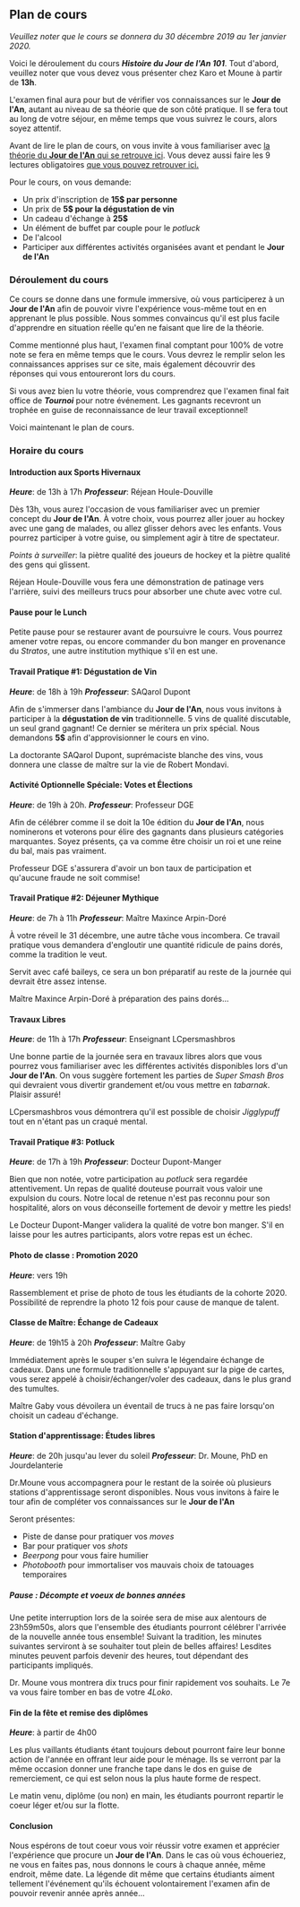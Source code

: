 ## Plan de cours

*Veuillez noter que le cours se donnera du 30 décembre 2019 au 1er janvier 2020.*

Voici le déroulement du cours ***Histoire du Jour de l'An 101***. Tout d'abord, veuillez noter que vous devez vous présenter chez Karo et Moune à partir de **13h**.

L'examen final aura pour but de vérifier vos connaissances sur le **Jour de l'An**, autant au niveau de sa théorie que de son côté pratique. Il se fera tout au long de votre séjour, en même temps que vous suivrez le cours, alors soyez attentif. 

Avant de lire le plan de cours, on vous invite à vous familiariser avec [la théorie du **Jour de l'An** qui se retrouve ici](theorie.md). Vous devez aussi faire les 9 lectures obligatoires [que vous pouvez retrouver ici.](index.md)

Pour le cours, on vous demande:
- Un prix d'inscription de **15$ par personne**
- Un prix de **5$ pour la dégustation de vin**
- Un cadeau d'échange à **25$**
- Un élément de buffet par couple pour le *potluck*
- De l'alcool
- Participer aux différentes activités organisées avant et pendant le **Jour de l'An**


### Déroulement du cours

Ce cours se donne dans une formule immersive, où vous participerez à un **Jour de l'An** afin de pouvoir vivre l'expérience vous-même tout en en apprenant le plus possible. Nous sommes convaincus qu'il est plus facile d'apprendre en situation réelle qu'en ne faisant que lire de la théorie. 

Comme mentionné plus haut, l'examen final comptant pour 100% de votre note se fera en même temps que le cours. Vous devrez le remplir selon les connaissances apprises sur ce site, mais également découvrir des réponses qui vous entoureront lors du cours.

Si vous avez bien lu votre théorie, vous comprendrez que l'examen final fait office de ***Tournoi*** pour notre événement. Les gagnants recevront un trophée en guise de reconnaissance de leur travail exceptionnel!

Voici maintenant le plan de cours.

### Horaire du cours

#### Introduction aux Sports Hivernaux

***Heure***: de 13h à 17h 
***Professeur***: Réjean Houle-Douville

Dès 13h, vous aurez l'occasion de vous familiariser avec un premier concept du **Jour de l'An**. À votre choix, vous pourrez aller jouer au hockey avec une gang de malades, ou allez glisser dehors avec les enfants. Vous pourrez participer à votre guise, ou simplement agir à titre de spectateur.

*Points à surveiller*: la piètre qualité des joueurs de hockey et la piètre qualité des gens qui glissent.

Réjean Houle-Douville vous fera une démonstration de patinage vers l'arrière, suivi des meilleurs trucs pour absorber une chute avec votre cul.

#### Pause pour le Lunch

Petite pause pour se restaurer avant de poursuivre le cours. Vous pourrez amener votre repas, ou encore commander du bon manger en provenance du *Stratos*, une autre institution mythique s'il en est une.

#### Travail Pratique #1: Dégustation de Vin

***Heure***: de 18h à 19h 
***Professeur***: SAQarol Dupont

Afin de s'immerser dans l'ambiance du **Jour de l'An**, nous vous invitons à participer à la **dégustation de vin** traditionnelle. 5 vins de qualité discutable, un seul grand gagnant! Ce dernier se méritera un prix spécial. Nous demandons **5$** afin d'approvisionner le cours en vino.

La doctorante SAQarol Dupont, suprémaciste blanche des vins, vous donnera une classe de maître sur la vie de Robert Mondavi.

#### Activité Optionnelle Spéciale: Votes et Élections

***Heure***: de 19h à 20h.
***Professeur***: Professeur DGE

Afin de célébrer comme il se doit la 10e édition du **Jour de l'An**, nous nominerons et voterons pour élire des gagnants dans plusieurs catégories marquantes. Soyez présents, ça va comme être choisir un roi et une reine du bal, mais pas vraiment.

Professeur DGE s'assurera d'avoir un bon taux de participation et qu'aucune fraude ne soit commise!

#### Travail Pratique #2: Déjeuner Mythique

***Heure***: de 7h à 11h 
***Professeur***: Maître Maxince Arpin-Doré

À votre réveil le 31 décembre, une autre tâche vous incombera. Ce travail pratique vous demandera d'engloutir une quantité ridicule de pains dorés, comme la tradition le veut. 

Servit avec café baileys, ce sera un bon préparatif au reste de la journée qui devrait être assez intense.

Maître Maxince Arpin-Doré à préparation des pains dorés...

#### Travaux Libres

***Heure***: de 11h à 17h 
***Professeur***: Enseignant LCpersmashbros

Une bonne partie de la journée sera en travaux libres alors que vous pourrez vous familiariser avec les différentes activités disponibles lors d'un **Jour de l'An**. On vous suggère fortement les parties de *Super Smash Bros* qui devraient vous divertir grandement et/ou vous mettre en *tabarnak*. Plaisir assuré!

LCpersmashbros vous démontrera qu'il est possible de choisir *Jigglypuff* tout en n'étant pas un craqué mental.

#### Travail Pratique #3: Potluck

***Heure***: de 17h à 19h 
***Professeur***: Docteur Dupont-Manger

Bien que non notée, votre participation au *potluck* sera regardée attentivement. Un repas de qualité douteuse pourrait vous valoir une expulsion du cours. Notre local de retenue n'est pas reconnu pour son hospitalité, alors on vous déconseille fortement de devoir y mettre les pieds!

Le Docteur Dupont-Manger validera la qualité de votre bon manger. S'il en laisse pour les autres participants, alors votre repas est un échec.

#### Photo de classe : Promotion 2020

***Heure***: vers 19h

Rassemblement et prise de photo de tous les étudiants de la cohorte 2020. Possibilité de reprendre la photo 12 fois pour cause de manque de talent. 

#### Classe de Maître: Échange de Cadeaux

***Heure***: de 19h15 à 20h 
***Professeur***: Maître Gaby

Immédiatement après le souper s'en suivra le légendaire échange de cadeaux. Dans une formule traditionnelle s'appuyant sur la pige de cartes, vous serez appelé à choisir/échanger/voler des cadeaux, dans le plus grand des tumultes.

Maître Gaby vous dévoilera un éventail de trucs à ne pas faire lorsqu'on choisit un cadeau d'échange.

#### Station d'apprentissage: Études libres

***Heure***: de 20h jusqu'au lever du soleil
***Professeur***: Dr. Moune, PhD en Jourdelanterie

Dr.Moune vous accompagnera pour le restant de la soirée où plusieurs stations d'apprentissage seront disponibles. Nous vous invitons à faire le tour afin de compléter vos connaissances sur le **Jour de l'An**

Seront présentes:
- Piste de danse pour pratiquer vos *moves*
- Bar pour pratiquer vos *shots*
- *Beerpong* pour vous faire humilier
- *Photobooth* pour immortaliser vos mauvais choix de tatouages temporaires

##### Pause : Décompte et voeux de bonnes années

Une petite interruption lors de la soirée sera de mise aux alentours de 23h59m50s, alors que l'ensemble des étudiants pourront célébrer l'arrivée de la nouvelle année tous ensemble! Suivant la tradition, les minutes suivantes serviront à se souhaiter tout plein de belles affaires! Lesdites minutes peuvent parfois devenir des heures, tout dépendant des participants impliqués.

Dr. Moune vous montrera dix trucs pour finir rapidement vos souhaits. Le 7e va vous faire tomber en bas de votre *4Loko*.

#### Fin de la fête et remise des diplômes

***Heure***: à partir de 4h00

Les plus vaillants étudiants étant toujours debout pourront faire leur bonne action de l'année en offrant leur aide pour le ménage. Ils se verront par la même occasion donner une franche tape dans le dos en guise de remerciement, ce qui est selon nous la plus haute forme de respect. 

Le matin venu, diplôme (ou non) en main, les étudiants pourront repartir le coeur léger et/ou sur la flotte.

#### Conclusion

Nous espérons de tout coeur vous voir réussir votre examen et apprécier l'expérience que procure un **Jour de l'An**. Dans le cas où vous échoueriez, ne vous en faites pas, nous donnons le cours à chaque année, même endroit, même date. La légende dit même que certains étudiants aiment tellement l'événement qu'ils échouent volontairement l'examen afin de pouvoir revenir année après année...

